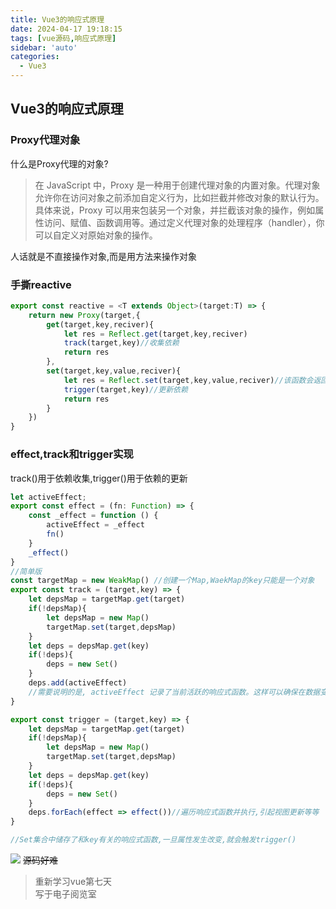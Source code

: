```yaml
---
title: Vue3的响应式原理
date: 2024-04-17 19:18:15
tags: [vue源码,响应式原理]
sidebar: 'auto'
categories:
  - Vue3
---
```

## Vue3的响应式原理

<!--more-->

### Proxy代理对象

什么是Proxy代理的对象?  

>在 JavaScript 中，Proxy 是一种用于创建代理对象的内置对象。代理对象允许你在访问对象之前添加自定义行为，比如拦截并修改对象的默认行为。  
>具体来说，Proxy 可以用来包装另一个对象，并拦截该对象的操作，例如属性访问、赋值、函数调用等。通过定义代理对象的处理程序（handler），你可以自定义对原始对象的操作。

人话就是不直接操作对象,而是用方法来操作对象

### 手撕reactive
```typescript
export const reactive = <T extends Object>(target:T) => {
    return new Proxy(target,{
        get(target,key,reciver){
            let res = Reflect.get(target,key,reciver)
            track(target,key)//收集依赖
            return res
        }, 
        set(target,key,value,reciver){
            let res = Reflect.set(target,key,value,reciver)//该函数会返回boolen值
            trigger(target,key)//更新依赖
            return res
        }
    })
}
```

### effect,track和trigger实现
track()用于依赖收集,trigger()用于依赖的更新  
```typescript
let activeEffect;
export const effect = (fn: Function) => {
    const _effect = function () {
        activeEffect = _effect
        fn()
    }
    _effect()
}
//简单版
const targetMap = new WeakMap() //创建一个Map,WaekMap的key只能是一个对象  
export const track = (target,key) => {
    let depsMap = targetMap.get(target)
    if(!depsMap){
        let depsMap = new Map()
        targetMap.set(target,depsMap)
    }
    let deps = depsMap.get(key)
    if(!deps){
        deps = new Set()
    }
    deps.add(activeEffect)
    //需要说明的是, activeEffect 记录了当前活跃的响应式函数。这样可以确保在数据变化时能够及时通知相关的响应式函数进行更新。
}

export const trigger = (target,key) => {
    let depsMap = targetMap.get(target)
    if(!depsMap){
        let depsMap = new Map()
        targetMap.set(target,depsMap)
    }
    let deps = depsMap.get(key)
    if(!deps){
        deps = new Set()
    }
    deps.forEach(effect => effect())//遍历响应式函数并执行,引起视图更新等等
}

//Set集合中储存了和key有关的响应式函数,一旦属性发生改变,就会触发trigger()

```

![](/active.png)
~~源码好难~~

>重新学习vue第七天  
> 写于电子阅览室